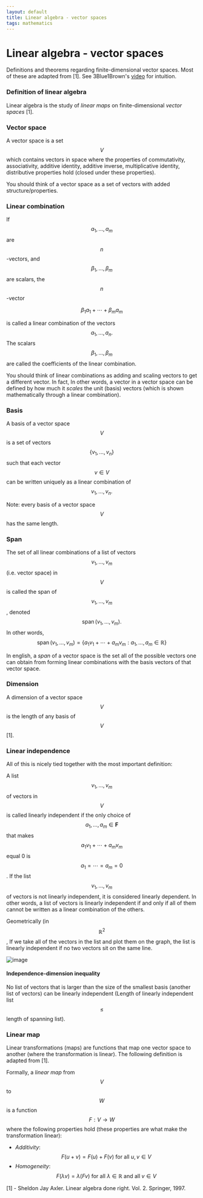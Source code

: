```yaml
---
layout: default
title: Linear algebra - vector spaces 
tags: mathematics
---
```


# Linear algebra - vector spaces

Definitions and theorems regarding finite-dimensional vector spaces. Most of these are adapted from [1]. See 3Blue1Brown's [video](https://www.youtube.com/watch?v=k7RM-ot2NWY) for intuition. 
 

### Definition of linear algebra
 
 Linear algebra is the study of *linear maps* on finite-dimensional *vector spaces* [1].
  
### Vector space
  
  A vector space is a set $$V$$ which contains vectors in space where the properties of commutativity, associativity, additive identity, additive inverse, multiplicative identity, distributive properties hold (closed under these properties).   
  

You should think of a vector space as a set of vectors with added structure/properties. 


### Linear combination 
  
  If $$a_{1}, \ldots, a_{m}$$ are $$n$$-vectors, and $$\beta_{1}, \ldots, \beta_{m}$$ are scalars, the $$n$$-vector

$$
\beta_{1} a_{1}+\cdots+\beta_{m} a_{m}
$$

is called a linear combination of the vectors $$a_{1}, \ldots, a_{n}.$$ The scalars $$\beta_{1}, \ldots, \beta_{m}$$ are called the coefficients of the linear combination. 


You should think of linear combinations as adding and scaling vectors to get a different vector. In fact, In other words, a vector in a vector space can be defined by how much it *scales* the unit (basis) vectors (which is shown mathematically through a linear combination). 


### Basis
  A basis of a vector space $$V$$ is a set of vectors $$\left\{v_{1}, \ldots, v_{n}\right\}$$ such that each vector $$v \in V$$ can be written uniquely as a linear combination of $$v_{1}, \ldots, v_{n}.$$ 
  

Note: every basis of a vector space $$V$$ has the same length. 


### Span
  
  The set of all linear combinations of a list of vectors $$v_{1}, \ldots, v_{m}$$ (i.e. vector space) in $$V$$ is called the span of $$v_{1}, \ldots, v_{m}$$, denoted $$\operatorname{span}(\left.v_{1}, \ldots, v_{m}\right).$$ In other words,
$$
\operatorname{span}\left(v_{1}, \ldots, v_{m}\right)=\left\{a_{1} v_{1}+\cdots+a_{m} v_{m}: a_{1}, \ldots, a_{m} \in \mathbb{R}\right\}
$$  

In english, a *span* of a vector space is the set all of the possible
vectors one can obtain from forming linear combinations with the basis vectors of that vector space. 


### Dimension 
  A dimension of a vector space $$V$$ is the length of any basis of $$V$$ [1]. 
  


### Linear independence 
  
  All of this is nicely tied together with the most important definition: 
  
  A list $$v_{1}, \ldots, v_{m}$$ of vectors in $$V$$ is called linearly independent if the only choice of $$a_{1}, \ldots, a_{m} \in \mathbf{F}$$ that makes $$a_{1} v_{1}+\cdots+a_{m} v_{m}$$ equal 0 is $$a_{1}=\cdots=a_{m}=0$$. If the list $$v_{1}, \ldots, v_{m}$$ of vectors is not linearly independent, it is considered linearly dependent. In other words, a list of vectors is linearly independent if and only if all of them cannot be written as a linear combination of the others.  
  
Geometrically (in $$\mathbb{R}^2$$, If we take all of the vectors in the list and plot them on the graph, the list is linearly independent if no two vectors sit on the same line. 

![image](https://user-images.githubusercontent.com/57341225/147835724-b99be959-9911-4585-9e34-0d5cb98918a2.png)



#### Independence-dimension inequality 
  No list of vectors that is larger than the size of the smallest basis (another list of vectors) can be linearly independent (Length of linearly independent list $$\leq$$ length of spanning list).



### Linear map 
  
  Linear transformations (maps) are functions that map one vector space to another (where the transformation is linear). The following definition is adapted from [1]. 

  Formally, a *linear map* from $$V$$ to $$W$$ is a function $$F: V \rightarrow W$$ where the following properties hold (these properties are what make the transformation linear): 
  - *Additivity*: 
  $$
  F(u+v)=F(u) + F(v) \text { for all } u, v \in V
  $$
  - *Homogeneity*: 
  $$
  F(\lambda v)=\lambda(F v) \text { for all } \lambda \in \mathbb{R} \text { and all } v \in V
  $$
  


[1] - Sheldon Jay Axler. Linear algebra done right. Vol. 2. Springer, 1997. 


